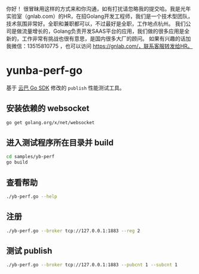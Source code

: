 你好！
很冒昧用这样的方式来和你沟通，如有打扰请忽略我的提交哈。我是光年实验室（gnlab.com）的HR，在招Golang开发工程师，我们是一个技术型团队，技术氛围非常好。全职和兼职都可以，不过最好是全职，工作地点杭州。
我们公司是做流量增长的，Golang负责开发SAAS平台的应用，我们做的很多应用是全新的，工作非常有挑战也很有意思，是国内很多大厂的顾问。
如果有兴趣的话加我微信：13515810775  ，也可以访问 https://gnlab.com/，联系客服转发给HR。
# yunba-perf-go

基于 [云巴 Go SDK](https://github.com/yunba/mqtt.go) 修改的 `publish` 性能测试工具。

## 安装依赖的 websocket

```bash
go get golang.org/x/net/websocket
```

## 进入测试程序所在目录并 build

```bash
cd samples/yb-perf
go build
```

## 查看帮助

```bash
./yb-perf.go --help
```

## 注册

```bash
./yb-perf.go --broker tcp://127.0.0.1:1883 --reg 2
```

## 测试 publish

```bash
./yb-perf.go --broker tcp://127.0.0.1:1883 --pubcnt 1 --subcnt 1
```

